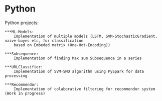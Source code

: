 # Python
Python projects:

    ***ML-Models:
        Implementation of multiple models (LSTM, SVM-StochasticGradient, naive-bayes etc, for classification 
        based on Embeded matrix (One-Hot-Encoding))

    ***Subsequence: 
        Implementation of finding Max sum Subsequence in a series

    ***URLClassifier:
        Implementation of SVM-SMO algorithm using PySpark for data processing

    ***Recommendor:
        Implementation of colaborative filtering for recommendor system (Work in progress)
